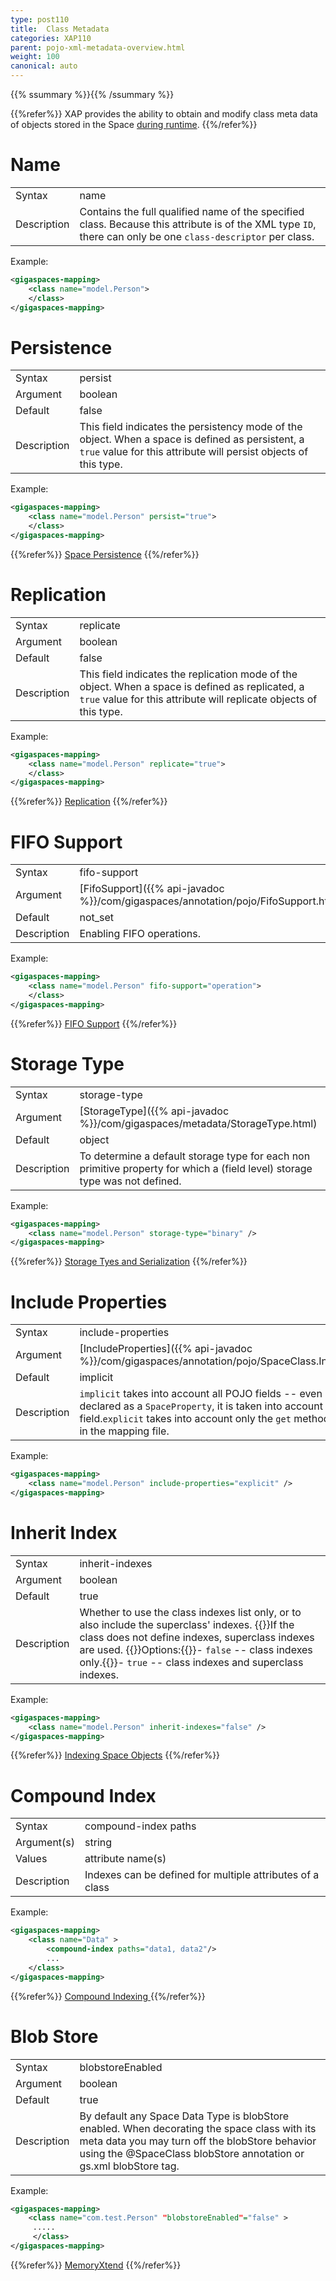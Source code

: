 ```yaml
---
type: post110
title:  Class Metadata
categories: XAP110
parent: pojo-xml-metadata-overview.html
weight: 100
canonical: auto
---
```


{{% ssummary %}}{{% /ssummary %}}



{{%refer%}}
XAP provides the ability to obtain and modify class meta data of objects stored in the Space [during runtime](./the-space-meta-data.html).
{{%/refer%}}

# Name

| | |
|----|----|
|Syntax     | name |
|Description| Contains the full qualified name of the specified class. Because this attribute is of the XML type `ID`, there can only be one `class-descriptor` per class. |

Example:

```xml
<gigaspaces-mapping>
	<class name="model.Person">
	</class>
</gigaspaces-mapping>
```



# Persistence

| | |
|----|----|
|Syntax     | persist |
|Argument   | boolean|
|Default    | false|
|Description|  This field indicates the persistency mode of the object. When a space is defined as persistent, a `true` value for this attribute will persist objects of this type.  |

Example:


```xml
<gigaspaces-mapping>
	<class name="model.Person" persist="true">
	</class>
</gigaspaces-mapping>
```


{{%refer%}}
[Space Persistence](./space-persistency.html)
{{%/refer%}}


# Replication

| | |
|----|----|
|Syntax     | replicate |
|Argument   | boolean|
|Default    | false|
|Description|  This field indicates the replication mode of the object. When a space is defined as replicated, a `true` value for this attribute will replicate objects of this type.|

Example:


```xml
<gigaspaces-mapping>
	<class name="model.Person" replicate="true">
	</class>
</gigaspaces-mapping>
```



{{%refer%}}
[Replication]({{%currentadmurl%}}/replication.html")
{{%/refer%}}



# FIFO Support

| | |
|----|----|
|Syntax     | fifo-support  |
|Argument   | [FifoSupport]({{% api-javadoc %}}/com/gigaspaces/annotation/pojo/FifoSupport.html) |
|Default    | not_set|
|Description| Enabling  FIFO operations.     |

Example:


```xml
<gigaspaces-mapping>
    <class name="model.Person" fifo-support="operation">
    </class>
</gigaspaces-mapping>
```




{{%refer%}}
[FIFO Support](./fifo-support.html")
{{%/refer%}}


# Storage Type

| | |
|----|----|
|Syntax     | storage-type |
|Argument   | [StorageType]({{% api-javadoc %}}/com/gigaspaces/metadata/StorageType.html) |
|Default    | object |
|Description| To determine a default storage type for each non primitive property for which a (field level) storage type was not defined.|

Example:


```xml
<gigaspaces-mapping>
    <class name="model.Person" storage-type="binary" />
</gigaspaces-mapping>

```



{{%refer%}}
[Storage Tyes and Serialization](./storage-types-controlling-serialization.html")
{{%/refer%}}




# Include Properties

| | |
|----|----|
|Syntax     | include-properties |
|Argument   | [IncludeProperties]({{% api-javadoc %}}/com/gigaspaces/annotation/pojo/SpaceClass.IncludeProperties.html)      |
|Default    | implicit|
|Description| `implicit` takes into account all POJO fields -- even if a `get` method is not declared   as a `SpaceProperty`, it is taken into account as a space field.`explicit` takes into account only the `get` methods which are declared in the mapping file. |

Example:


```xml
<gigaspaces-mapping>
    <class name="model.Person" include-properties="explicit" />
</gigaspaces-mapping>
```



# Inherit Index

| | |
|----|----|
|Syntax     | inherit-indexes |
|Argument   | boolean          |
|Default    | true|
|Description| Whether to use the class indexes list only, or to also include the superclass' indexes. {{<wbr>}}If the class does not define indexes, superclass indexes are used. {{<wbr>}}Options:{{<wbr>}}- `false` -- class indexes only.{{<wbr>}}- `true` -- class indexes and superclass indexes.|

Example:


```xml
<gigaspaces-mapping>
    <class name="model.Person" inherit-indexes="false" />
</gigaspaces-mapping>
```


{{%refer%}}
[Indexing Space Objects](./indexing.html)
{{%/refer%}}





# Compound Index

| | |
|----|----|
|Syntax     | compound-index paths |
|Argument(s)| string          |
|Values     | attribute name(s)   |
|Description| Indexes can be defined for multiple attributes of a class  |

Example:


```xml
<gigaspaces-mapping>
    <class name="Data" >
        <compound-index paths="data1, data2"/>
        ...
    </class>
</gigaspaces-mapping>
```


{{%refer%}}
[Compound Indexing ](./indexing-compound.html)
{{%/refer%}}




# Blob Store

| | |
|----|----|
|Syntax     | blobstoreEnabled |
|Argument| boolean          |
|Default | true|
|Description| By default any Space Data Type is blobStore enabled. When decorating the space class with its meta data you may turn off the blobStore behavior using the @SpaceClass blobStore annotation or gs.xml blobStore tag.  |


Example:


```xml
<gigaspaces-mapping>
    <class name="com.test.Person" "blobstoreEnabled"="false" >
     .....
     </class>
</gigaspaces-mapping>

```



{{%refer%}}
[MemoryXtend]({{%currentadmurl%}}/memoryxtend.html")
{{%/refer%}}







